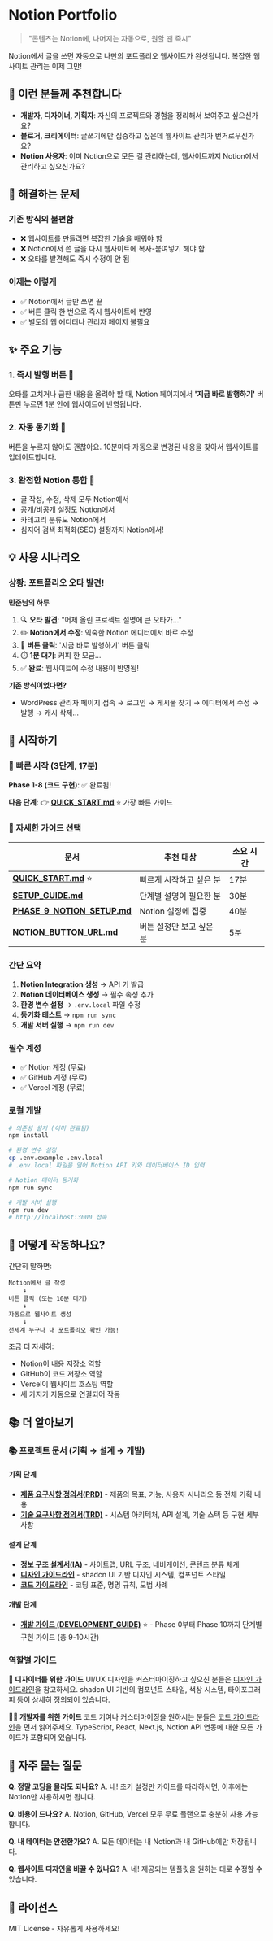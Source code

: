 # Notion Portfolio

> "콘텐츠는 Notion에, 나머지는 자동으로, 원할 땐 즉시"

Notion에서 글을 쓰면 자동으로 나만의 포트폴리오 웹사이트가 완성됩니다. 복잡한 웹사이트 관리는 이제 그만!

## 📝 이런 분들께 추천합니다

- **개발자, 디자이너, 기획자**: 자신의 프로젝트와 경험을 정리해서 보여주고 싶으신가요?
- **블로거, 크리에이터**: 글쓰기에만 집중하고 싶은데 웹사이트 관리가 번거로우신가요?
- **Notion 사용자**: 이미 Notion으로 모든 걸 관리하는데, 웹사이트까지 Notion에서 관리하고 싶으신가요?

## 🎯 해결하는 문제

### 기존 방식의 불편함

- ❌ 웹사이트를 만들려면 복잡한 기술을 배워야 함
- ❌ Notion에서 쓴 글을 다시 웹사이트에 복사-붙여넣기 해야 함
- ❌ 오타를 발견해도 즉시 수정이 안 됨

### 이제는 이렇게

- ✅ Notion에서 글만 쓰면 끝
- ✅ 버튼 클릭 한 번으로 즉시 웹사이트에 반영
- ✅ 별도의 웹 에디터나 관리자 페이지 불필요

## ✨ 주요 기능

### 1. 즉시 발행 버튼 🚀

오타를 고치거나 급한 내용을 올려야 할 때, Notion 페이지에서 **'지금 바로 발행하기'** 버튼만 누르면 1분 안에 웹사이트에 반영됩니다.

### 2. 자동 동기화 🔄

버튼을 누르지 않아도 괜찮아요. 10분마다 자동으로 변경된 내용을 찾아서 웹사이트를 업데이트합니다.

### 3. 완전한 Notion 통합 📱

- 글 작성, 수정, 삭제 모두 Notion에서
- 공개/비공개 설정도 Notion에서
- 카테고리 분류도 Notion에서
- 심지어 검색 최적화(SEO) 설정까지 Notion에서!

## 💡 사용 시나리오

### 상황: 포트폴리오 오타 발견!

**민준님의 하루**

1. 🔍 **오타 발견**: "어제 올린 프로젝트 설명에 큰 오타가..."
2. ✏️ **Notion에서 수정**: 익숙한 Notion 에디터에서 바로 수정
3. 🚀 **버튼 클릭**: '지금 바로 발행하기' 버튼 클릭
4. ⏱️ **1분 대기**: 커피 한 모금...
5. ✅ **완료**: 웹사이트에 수정 내용이 반영됨!

**기존 방식이었다면?**
- WordPress 관리자 페이지 접속 → 로그인 → 게시물 찾기 → 에디터에서 수정 → 발행 → 캐시 삭제...

## 🚀 시작하기

### 🎯 빠른 시작 (3단계, 17분)

**Phase 1-8 (코드 구현)**: ✅ 완료됨!

**다음 단계**: 👉 **[QUICK_START.md](./QUICK_START.md)** ⭐ 가장 빠른 가이드

### 📖 자세한 가이드 선택

| 문서 | 추천 대상 | 소요 시간 |
|------|-----------|----------|
| **[QUICK_START.md](./QUICK_START.md)** ⭐ | 빠르게 시작하고 싶은 분 | 17분 |
| **[SETUP_GUIDE.md](./SETUP_GUIDE.md)** | 단계별 설명이 필요한 분 | 30분 |
| **[PHASE_9_NOTION_SETUP.md](./PHASE_9_NOTION_SETUP.md)** | Notion 설정에 집중 | 40분 |
| **[NOTION_BUTTON_URL.md](./NOTION_BUTTON_URL.md)** | 버튼 설정만 보고 싶은 분 | 5분 |

### 간단 요약

1. **Notion Integration 생성** → API 키 발급
2. **Notion 데이터베이스 생성** → 필수 속성 추가
3. **환경 변수 설정** → `.env.local` 파일 수정
4. **동기화 테스트** → `npm run sync`
5. **개발 서버 실행** → `npm run dev`

### 필수 계정

- ✅ Notion 계정 (무료)
- ✅ GitHub 계정 (무료)
- ✅ Vercel 계정 (무료)

### 로컬 개발

```bash
# 의존성 설치 (이미 완료됨)
npm install

# 환경 변수 설정
cp .env.example .env.local
# .env.local 파일을 열어 Notion API 키와 데이터베이스 ID 입력

# Notion 데이터 동기화
npm run sync

# 개발 서버 실행
npm run dev
# http://localhost:3000 접속
```

## 🎨 어떻게 작동하나요?

간단히 말하면:

```
Notion에서 글 작성 
    ↓
버튼 클릭 (또는 10분 대기)
    ↓
자동으로 웹사이트 생성
    ↓
전세계 누구나 내 포트폴리오 확인 가능!
```

조금 더 자세히:
- Notion이 내용 저장소 역할
- GitHub이 코드 저장소 역할
- Vercel이 웹사이트 호스팅 역할
- 세 가지가 자동으로 연결되어 작동

## 📚 더 알아보기

### 📚 프로젝트 문서 (기획 → 설계 → 개발)

#### 기획 단계
- **[제품 요구사항 정의서(PRD)](./docs/PRD.md)** - 제품의 목표, 기능, 사용자 시나리오 등 전체 기획 내용
- **[기술 요구사항 정의서(TRD)](./docs/TRD.md)** - 시스템 아키텍처, API 설계, 기술 스택 등 구현 세부사항

#### 설계 단계  
- **[정보 구조 설계서(IA)](./docs/IA.md)** - 사이트맵, URL 구조, 네비게이션, 콘텐츠 분류 체계
- **[디자인 가이드라인](./docs/DESIGN_GUIDELINES.md)** - shadcn UI 기반 디자인 시스템, 컴포넌트 스타일
- **[코드 가이드라인](./docs/CODE_GUIDELINES.md)** - 코딩 표준, 명명 규칙, 모범 사례

#### 개발 단계
- **[개발 가이드 (DEVELOPMENT_GUIDE)](./docs/DEVELOPMENT_GUIDE.md)** ⭐ - Phase 0부터 Phase 10까지 단계별 구현 가이드 (총 9-10시간)

### 역할별 가이드

**🎨 디자이너를 위한 가이드**
UI/UX 디자인을 커스터마이징하고 싶으신 분들은 [디자인 가이드라인](./docs/DESIGN_GUIDELINES.md)을 참고하세요. shadcn UI 기반의 컴포넌트 스타일, 색상 시스템, 타이포그래피 등이 상세히 정의되어 있습니다.

**👨‍💻 개발자를 위한 가이드**
코드 기여나 커스터마이징을 원하시는 분들은 [코드 가이드라인](./docs/CODE_GUIDELINES.md)을 먼저 읽어주세요. TypeScript, React, Next.js, Notion API 연동에 대한 모든 가이드가 포함되어 있습니다.

## 💬 자주 묻는 질문

**Q. 정말 코딩을 몰라도 되나요?**
A. 네! 초기 설정만 가이드를 따라하시면, 이후에는 Notion만 사용하시면 됩니다.

**Q. 비용이 드나요?**
A. Notion, GitHub, Vercel 모두 무료 플랜으로 충분히 사용 가능합니다.

**Q. 내 데이터는 안전한가요?**
A. 모든 데이터는 내 Notion과 내 GitHub에만 저장됩니다.

**Q. 웹사이트 디자인을 바꿀 수 있나요?**
A. 네! 제공되는 템플릿을 원하는 대로 수정할 수 있습니다.

## 📄 라이선스

MIT License - 자유롭게 사용하세요!

